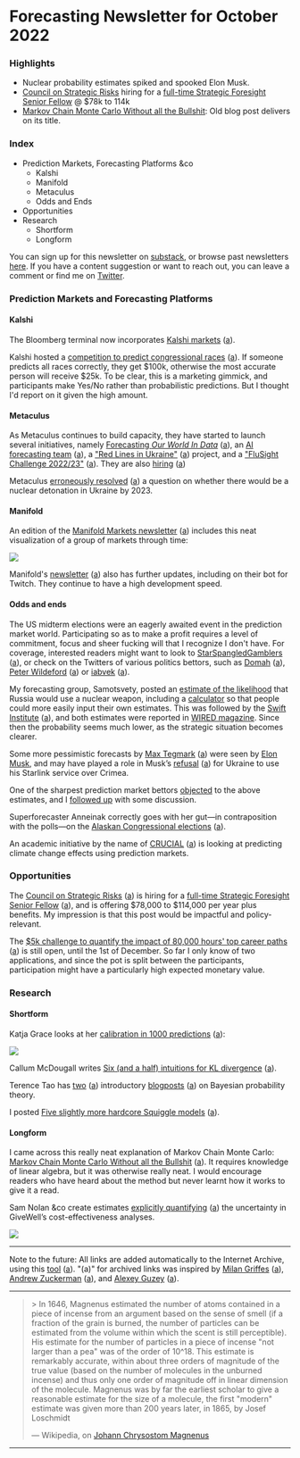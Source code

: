 Forecasting Newsletter for October 2022
==============

### Highlights

*   Nuclear probability estimates spiked and spooked Elon Musk.
*   [Council on Strategic Risks](https://councilonstrategicrisks.org/) hiring for a [full-time Strategic Foresight Senior Fellow](https://councilonstrategicrisks.org/2022/10/11/were-hiring-strategic-foresight-fellow/) @ $78k to 114k
*   [Markov Chain Monte Carlo Without all the Bullshit](https://jeremykun.com/2015/04/06/markov-chain-monte-carlo-without-all-the-bullshit/): Old blog post delivers on its title.

### Index

*   Prediction Markets, Forecasting Platforms &co
    *   Kalshi
    *   Manifold
    *   Metaculus
    *   Odds and Ends
*   Opportunities
*   Research
    *   Shortform
    *   Longform

You can sign up for this newsletter on [substack](https://forecasting.substack.com), or browse past newsletters [here](https://forecasting.substack.com/). If you have a content suggestion or want to reach out, you can leave a comment or find me on [Twitter](https://twitter.com/NunoSempere).

### Prediction Markets and Forecasting Platforms

#### Kalshi

The Bloomberg terminal now incorporates [Kalshi markets](https://nitter.it/mansourtarek_/status/1577323820607758337) ([a](https://web.archive.org/web/20221115163815/https://nitter.it/mansourtarek_/status/1577323820607758337)).

Kalshi hosted a [competition to predict congressional races](https://kalshi.com/efc) ([a](https://web.archive.org/web/20221115163857/https://kalshi.com/efc)). If someone predicts all races correctly, they get $100k, otherwise the most accurate person will receive $25k. To be clear, this is a marketing gimmick, and participants make Yes/No rather than probabilistic predictions. But I thought I'd report on it given the high amount.

#### Metaculus

As Metaculus continues to build capacity, they have started to launch several initiatives, namely [Forecasting _Our World In Data_](https://www.metaculus.com/tournament/forecasting-Our-World-in-Data/) ([a](http://web.archive.org/web/20221113203511/https://www.metaculus.com/tournament/forecasting-Our-World-in-Data/)), an [AI forecasting team](https://ea.greaterwrong.com/posts/9dqyakpjfhuo2bmjn/metaculus-is-building-a-team-dedicated-to-ai-forecasting) ([a](http://web.archive.org/web/20221018164037/https://ea.greaterwrong.com/posts/9dqyakpjfhuo2bmjn/metaculus-is-building-a-team-dedicated-to-ai-forecasting)), a ["Red Lines in Ukraine"](https://www.metaculus.com/project/red-lines/) ([a](http://web.archive.org/web/20221022082724/https://www.metaculus.com/project/red-lines/)) project, and a ["FluSight Challenge 2022/23"](https://www.metaculus.com/tournament/flusight-challenge22-23/) ([a](http://web.archive.org/web/20221114021149/https://www.metaculus.com/tournament/flusight-challenge22-23/)). They are also [hiring](https://www.metaculus.com/tournament/flusight-challenge22-23/) ([a](http://web.archive.org/web/20221114021149/https://www.metaculus.com/tournament/flusight-challenge22-23/))

Metaculus [erroneously resolved](https://nitter.it/daniel_eth/status/1576842503210221568) ([a](https://web.archive.org/web/20221115163921/https://nitter.it/daniel_eth/status/1576842503210221568)) a question on whether there would be a nuclear detonation in Ukraine by 2023.

#### Manifold

An edition of the [Manifold Markets newsletter](https://news.manifold.markets/p/above-the-fold-visualising-market) ([a](https://web.archive.org/web/20221115163946/https://news.manifold.markets/p/above-the-fold-visualising-market)) includes this neat visualization of a group of markets through time:

<img src="https://images.nunosempere.com/blog/2022/11/15/forecasting-newsletter-for-october-2022/manifold.gif" class='.img-medium-center'>

Manifold's [newsletter](https://news.manifold.markets/p/above-the-fold-visualising-market) ([a](https://web.archive.org/web/20221115163946/https://news.manifold.markets/p/above-the-fold-visualising-market)) also has further updates, including on their bot for Twitch. They continue to have a high development speed.

#### Odds and ends

The US midterm elections were an eagerly awaited event in the prediction market world. Participating so as to make a profit requires a level of commitment, focus and sheer fucking will that I recognize I don't have. For coverage, interested readers might want to look to [StarSpangledGamblers](https://starspangledgamblers.com/) ([a](http://web.archive.org/web/20221109002400/https://starspangledgamblers.com/)), or check on the Twitters of various politics bettors, such as [Domah](https://twitter.com/Domahhhh) ([a](http://web.archive.org/web/20220816131937/https://twitter.com/Domahhhh)), [Peter Wildeford](https://twitter.com/peterwildeford) ([a](http://web.archive.org/web/20221109171713/https://twitter.com/peterwildeford)) or [iabvek](https://twitter.com/iabvek) ([a](http://web.archive.org/web/20210629221133/https://twitter.com/iabvek)).

My forecasting group, Samotsvety, posted an [estimate of the likelihood](https://samotsvety.org/blog/2022/10/03/samotsvety-nuclear-risk-update-october-2022/) that Russia would use a nuclear weapon, including a [calculator](https://squiggle-tweaker.vercel.app/?code=eNqVU21P20AM%2FitWPzVVaVOgvEl82AYa1SpAKh2aliGZxElPXO6yuwsQAf99zqWl0A4QXy53ju3n8WP7oWVn%2Bm5S5jmaqnXgTEldbzpOhNNmYRFKOIFy8rcUWSZp4oxQWeug1e%2FDCcmCjI0UZpmhDB210ZgADqE9Ftb1DCVl7G1dGHTh4RHjuAu3KB%2BBbx2%2BPAXQh3aO901gB3Kh%2FDUIrtqD%2FjCIVKQY6bSMJaGB8sagUBQpU1qBU0t2%2FueSsNDKjtS08WAOS1K%2Fw97mbhfCXrjtz01%2FhgP%2F2ffnnj93%2FwQMFs9QZQQ5NdDaEbgZOj4IuF6hE9ApOJETCAuSUgelsgXFIhWUrDA%2B%2FXJxFimyMUp0Qquz0lmR0Jzmd3FLC8qXyMXcULJKfTB8wTMcbLGW4VV7Yxh4gy9iy1%2BHq%2ByXqBe65jFVsVbcXDagZJgPRexECuAz3P9TPDgNav4eM7xWffae8RA5zd7XIpv%2BmE6%2BCVf5DD7r8RuQq9L4djb67O%2FvNToNX7bYf9Z0eYG5Ksn7knWgFuRTlOeKjPICYwdCgdTWwUyX9d4YytmHpRiLlI7veYQcqrgaqV%2BslmU622Et304IrwtIsLKN0yFs7QwjVRjNq%2BaYyEmdeaSOsOLwnTp6sLcSjdeSLnRNuKCvlGpT68oyvfbilIU2vqD0nHQhaaSa%2Fl3O9JFoYnZ5yDxtSsZclwfnH28K7AeqPYANWCcRzOX9ELhx%2B0A7j7TUaZl7Tafa7nt0bvQ106og07zirBxKq3kieNN53kAkQttKxYa7HEPK7dSMY8t4BmibDBsw4v%2BElrdYG0ho8XjGZUXqIUCI%2BfZ%2BjHgemVfeP1GWBPi8ByJT5Nna0twygMqakDttZAKYOjL8WmzgnVBsmKfq9Xr1ePrXkbCFrMV4qPXgrV9t68G6qfGM1FPr6R87mSmY) so that people could more easily input their own estimates. This was followed by the [Swift Institute](https://www.swiftcentre.org/will-russia-use-a-nuclear-weapon/) ([a](https://web.archive.org/web/20221115164115/https://www.swiftcentre.org/will-russia-use-a-nuclear-weapon/)), and both estimates were reported in [WIRED magazine](https://www.wired.co.uk/article/micromorts-nuclear-war). Since then the probability seems much lower, as the strategic situation becomes clearer.

Some more pessimistic forecasts by [Max Tegmark](https://t.co/HTKLphcOxG) ([a](https://web.archive.org/web/20221008130254/https://www.lesswrong.com/posts/Dod9AWz8Rp4Svdpof/why-i-think-there-s-a-one-in-six-chance-of-an-imminent)) were seen by [Elon Musk](https://twitter.com/elonmusk/status/1579099787864903680?lang=en), and may have played a role in Musk’s [refusal](https://www.businessinsider.com/elon-musk-blocks-starlink-in-crimea-amid-nuclear-fears-report-2022-10?r=US&IR=T) ([a](https://web.archive.org/web/20221011175640/https://www.businessinsider.com/elon-musk-blocks-starlink-in-crimea-amid-nuclear-fears-report-2022-10?r=US&IR=T)) for Ukraine to use his Starlink service over Crimea.

One of the sharpest prediction market bettors [objected](https://twitter.com/Domahhhh/status/1582128628472872960) to the above estimates, and I [followed up](https://twitter.com/NunoSempere/status/1582160854434209792) with some discussion.

Superforecaster Anneinak correctly goes with her gut—in contraposition with the polls—on the [Alaskan Congressional elections](https://www.gjopen.com/comments/1514904) ([a](https://web.archive.org/web/20221115164038/https://www.gjopen.com/comments/1514904)).

An academic initiative by the name of [CRUCIAL](https://www.crucialab.net) ([a](https://web.archive.org/web/20221115164150/https://www.crucialab.net/)) is looking at predicting climate change effects using prediction markets.

### Opportunities

The [Council on Strategic Risks](https://councilonstrategicrisks.org/) ([a](http://web.archive.org/web/20221102172141/https://councilonstrategicrisks.org/)) is hiring for a [full-time Strategic Foresight Senior Fellow](https://councilonstrategicrisks.org/2022/10/11/were-hiring-strategic-foresight-fellow/) ([a](http://web.archive.org/web/20221020014121/https://councilonstrategicrisks.org/2022/10/11/were-hiring-strategic-foresight-fellow/)), and is offering $78,000 to $114,000 per year plus benefits. My impression is that this post would be impactful and policy-relevant.

The [$5k challenge to quantify the impact of 80,000 hours' top career paths](https://forum.effectivealtruism.org/posts/noDYmqoDxYk5TXoNm/usd5k-challenge-to-quantify-the-impact-of-80-000-hours-top) ([a](http://web.archive.org/web/20221030044825/https://forum.effectivealtruism.org/posts/noDYmqoDxYk5TXoNm/usd5k-challenge-to-quantify-the-impact-of-80-000-hours-top)) is still open, until the 1st of December. So far I only know of two applications, and since the pot is split between the participants, participation might have a particularly high expected monetary value.

### Research

#### Shortform

Katja Grace looks at her [calibration in 1000 predictions](https://worldspiritsockpuppet.substack.com/p/calibration-of-a-thousand-predictions) ([a](https://web.archive.org/web/20221115164233/https://worldspiritsockpuppet.substack.com/p/calibration-of-a-thousand-predictions)):

<img src="https://images.nunosempere.com/blog/2022/11/15/forecasting-newsletter-for-october-2022/calibration-katja-grace.png" class='.img-medium-center'>

Callum McDougall writes [Six (and a half) intuitions for KL divergence](https://www.perfectlynormal.co.uk/blog-kl-divergence) ([a](https://web.archive.org/web/20221112073956/https://www.perfectlynormal.co.uk/blog-kl-divergence)).

Terence Tao has [two](https://nitter.it/daniel_eth/status/1576842503210221568) ([a](https://web.archive.org/web/20221115163921/https://nitter.it/daniel_eth/status/1576842503210221568)) introductory [blogposts](https://terrytao.wordpress.com/2022/10/07/a-bayesian-probability-worksheet/) ([a](http://web.archive.org/web/20221112164011/https://terrytao.wordpress.com/2022/10/07/a-bayesian-probability-worksheet/)) on Bayesian probability theory.

I posted [Five slightly more hardcore Squiggle models](https://forum.effectivealtruism.org/posts/BDXnNdBm6jwj6o5nc/five-slightly-more-hardcore-squiggle-models) ([a](https://nunosempere.com/blog/2022/10/10/five-slightly-more-hardcore-squiggle-models/)).

#### Longform

I came across this really neat explanation of Markov Chain Monte Carlo: [Markov Chain Monte Carlo Without all the Bullshit](https://jeremykun.com/2015/04/06/markov-chain-monte-carlo-without-all-the-bullshit/) ([a](http://web.archive.org/web/20221101105429/https://jeremykun.com/2015/04/06/markov-chain-monte-carlo-without-all-the-bullshit/)). It requires knowledge of linear algebra, but it was otherwise really neat. I would encourage readers who have heard about the method but never learnt how it works to give it a read.

Sam Nolan &co create estimates [explicitly quantifying](https://forum.effectivealtruism.org/posts/Nb2HnrqG4nkjCqmRg/quantifying-uncertainty-in-givewell-ceas) ([a](https://archive.ph/0kY8q)) the uncertainty in GiveWell’s cost-effectiveness analyses.

<img src="https://images.nunosempere.com/blog/2022/11/15/forecasting-newsletter-for-october-2022/probability-distributions-givewell.png" class='.img-medium-center'>

---

Note to the future: All links are added automatically to the Internet Archive, using this [tool](https://github.com/NunoSempere/longNowForMd) ([a](http://web.archive.org/web/20220711161908/https://github.com/NunoSempere/longNowForMd)). "(a)" for archived links was inspired by [Milan Griffes](https://www.flightfromperfection.com/) ([a](http://web.archive.org/web/20221109123552/https://www.flightfromperfection.com/)), [Andrew Zuckerman](https://www.andzuck.com/) ([a](http://web.archive.org/web/20220316214638/https://www.andzuck.com/)), and [Alexey Guzey](https://guzey.com/) ([a](http://web.archive.org/web/20221111053555/https://guzey.com/)).

---

> \> In 1646, Magnenus estimated the number of atoms contained in a piece of incense from an argument based on the sense of smell (if a fraction of the grain is burned, the number of particles can be estimated from the volume within which the scent is still perceptible). His estimate for the number of particles in a piece of incense "not larger than a pea" was of the order of 10^18. This estimate is remarkably accurate, within about three orders of magnitude of the true value (based on the number of molecules in the unburned incense) and thus only one order of magnitude off in linear dimension of the molecule. Magnenus was by far the earliest scholar to give a reasonable estimate for the size of a molecule, the first "modern" estimate was given more than 200 years later, in 1865, by Josef Loschmidt
> 
> — Wikipedia, on [Johann Chrysostom Magnenus](https://en.wikipedia.org/wiki/Johann_Chrysostom_Magnenus)

---
